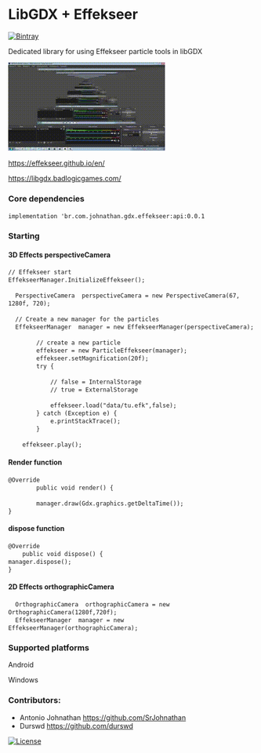 # LibGDX + Effekseer 


[![Bintray](https://img.shields.io/bintray/v/srjohnathan/gdx.effekseer/gdx.effekseer)](https://bintray.com/srjohnathan/gdx.effekseer/gdx.effekseer)


Dedicated library for using Effekseer particle tools in libGDX


![Alt text](imgs\giggg.gif?raw=true "Title")

https://effekseer.github.io/en/

https://libgdx.badlogicgames.com/

### Core dependencies
```implementation 'br.com.johnathan.gdx.effekseer:api:0.0.1```

### Starting

#### 3D Effects  perspectiveCamera

```
// Effekseer start
EffekseerManager.InitializeEffekseer();

  PerspectiveCamera  perspectiveCamera = new PerspectiveCamera(67, 1280f, 720);

  // Create a new manager for the particles
  EffekseerManager  manager = new EffekseerManager(perspectiveCamera);

        // create a new particle
        effekseer = new ParticleEffekseer(manager);
        effekseer.setMagnification(20f);
        try {
            
            // false = InternalStorage
            // true = ExternalStorage

            effekseer.load("data/tu.efk",false);
        } catch (Exception e) {
            e.printStackTrace();
        }

    effekseer.play();
```


#### Render function

``` 
@Override
        public void render() {

        manager.draw(Gdx.graphics.getDeltaTime());
} 
```

#### dispose function

```  
@Override
    public void dispose() {
manager.dispose();
} 
```

#### 2D Effects  orthographicCamera
```
  OrthographicCamera  orthographicCamera = new OrthographicCamera(1280f,720f);
  EffekseerManager  manager = new EffekseerManager(orthographicCamera);
```

### Supported platforms

Android 

Windows

### Contributors:
* Antonio Johnathan       https://github.com/SrJohnathan
* Durswd                 https://github.com/durswd

[![License](https://img.shields.io/badge/License-Apache%202.0-blue.svg)](https://opensource.org/licenses/Apache-2.0)

